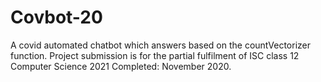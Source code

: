 # Covbot-20
A covid automated chatbot which answers based on the countVectorizer function. Project submission is for the partial fulfilment of ISC class 12 Computer Science 2021
Completed: November 2020. 
